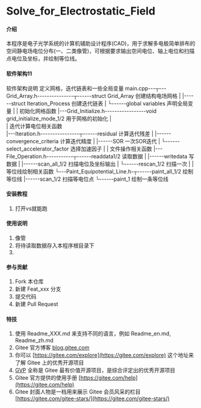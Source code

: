 # Solve_for_Electrostatic_Field

#### 介绍
本程序是电子光学系统的计算机辅助设计程序(CAD)，用于求解多电极简单排布的空间静电场电位分布(一、二类像管)，可根据要求输出空间电位、轴上电位和扫描点电位及坐标，并绘制等位线。
#### 软件架构11
软件架构说明
               定义网格，迭代链表和一些全局变量
main.cpp---┬---Grid_Array.h---------------┬------struct Grid_Array                  创建结构电场网格
           |                              |------struct Iteration_Process           创建迭代链表
           |                              └------global variables                   声明全局变量
           |
           |   初始化网格函数
           |---Grid_Initialize.h-----------------void grid_initialize_mode_1/2      用于网格的初始化
           |         
           |   迭代计算电位相关函数            
           |---Iteration.h----------------┬------residual                           计算迭代残差
           |                              |------convergence_criteria               计算迭代精度
           |                              |------SOR                                一次SOR迭代
           |                              └------select_accelerator_factor          选择加速因子
           | 
           |   文件操作相关函数
           |---File_Operation.h-----------┬------readdata1/2                        读取数据
           |                              |------writedata                          写数据
           |                              |------scan_all_1/2                       扫描电位及坐标输出
           |                              └------rescan_1/2                         扫描一次
           |
           |   等位线绘制相关函数
           └---Paint_Equipotential_Line.h-┬------paint_all_1/2                      绘制等位线
                                          |------scan_1/2                           扫描等电位点
                                          └------paint_1                            绘制一条等位线

                                          
#### 安装教程

1.  打开vs就能跑

#### 使用说明

1.  像管
1.  将待读取数据存入本程序根目录下
2.  

#### 参与贡献

1.  Fork 本仓库
2.  新建 Feat_xxx 分支
3.  提交代码
4.  新建 Pull Request


#### 特技

1.  使用 Readme\_XXX.md 来支持不同的语言，例如 Readme\_en.md, Readme\_zh.md
2.  Gitee 官方博客 [blog.gitee.com](https://blog.gitee.com)
3.  你可以 [https://gitee.com/explore](https://gitee.com/explore) 这个地址来了解 Gitee 上的优秀开源项目
4.  [GVP](https://gitee.com/gvp) 全称是 Gitee 最有价值开源项目，是综合评定出的优秀开源项目
5.  Gitee 官方提供的使用手册 [https://gitee.com/help](https://gitee.com/help)
6.  Gitee 封面人物是一档用来展示 Gitee 会员风采的栏目 [https://gitee.com/gitee-stars/](https://gitee.com/gitee-stars/)
